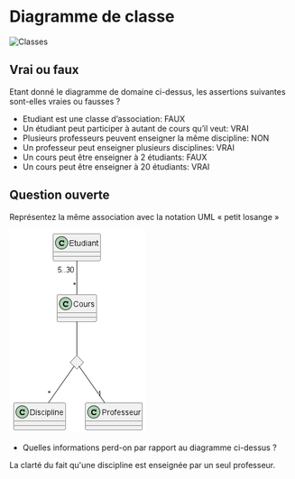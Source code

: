 # Diagramme de classe

![Classes](uml/classes.png)

## Vrai ou faux

Etant donné le diagramme de domaine ci-dessus, les assertions suivantes sont-elles vraies ou fausses ? 
- Etudiant est une classe d’association: FAUX
- Un étudiant peut participer à autant de cours qu’il veut: VRAI
- Plusieurs professeurs peuvent enseigner la même discipline: NON
- Un professeur peut enseigner plusieurs disciplines: VRAI
- Un cours peut être enseigner à 2 étudiants: FAUX
- Un cours peut être enseigner à 20 étudiants: VRAI

## Question ouverte

Représentez la même association avec la notation UML « petit losange » 

![Classes](uml/classes_v2.png)

- Quelles informations perd-on par rapport au diagramme ci-dessus ? 

La clarté du fait qu'une discipline est enseignée par un seul professeur.